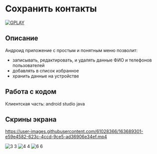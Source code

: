 # Сохранить контакты

<a href="https://play.google.com/store/apps/details?id=com.dev_marinov.contactsfirms"> ![GPLAY](https://user-images.githubusercontent.com/61028366/127751951-1b8e413b-ed07-4582-8550-d56ae601f112.png)
 >></a>
## Описание 
Андроид приложение с простым и понятным меню позволит:
- записывать, редактировать, и удалять данные ФИО и телефонов пользователей
- добавлять в список избранное
- хранить данные на устройстве

## Работа с кодом 
Клиентская часть: android studio java 

## Скрины экрана 
https://user-images.githubusercontent.com/61028366/163689301-e59e4582-623c-4ccd-9ce5-ad36906e34ef.mp4


![3 3](https://user-images.githubusercontent.com/61028366/127752964-b55ce873-292b-426c-8edf-e48bb8068175.jpg)
![4 4](https://user-images.githubusercontent.com/61028366/127752966-ce9b6ffa-b2b5-44e3-8db5-253386b85455.jpg)
![6 6](https://user-images.githubusercontent.com/61028366/127752959-e3f613af-f835-4a4a-8d38-58c8133af4d1.jpg)























